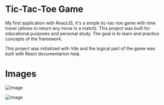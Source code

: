 # Tic-Tac-Toe Game

My first application with ReactJS, it's a simple tic-tac-toe game with time travel (allows to return any move in a match).
This project was built for educational purposes and personal study. The goal is to learn and practice concepts of the framework.

This project was initialized with Vite and the logical part of the game was built with React documentarion help.

# Images



![image](https://github.com/user-attachments/assets/23a15a0e-00f3-490c-8212-215f0b9dba6f)

![image](https://github.com/user-attachments/assets/ba1fcce1-bd61-4f13-9075-cd22757d7d1c)
